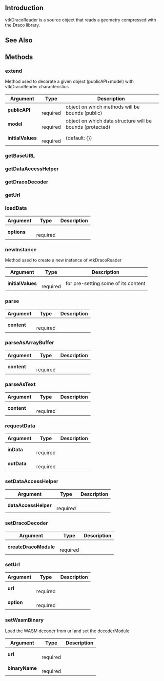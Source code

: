 ## Introduction

vtkDracoReader is a source object that reads a geometry compressed with the
Draco library.




## See Also

## Methods


### extend

Method used to decorate a given object (publicAPI+model) with vtkDracoReader characteristics.


| Argument | Type | Description |
| ------------- | ------------- | ----- |
| **publicAPI** | <span class="arg-type"></span></br></span><span class="arg-required">required</span> | object on which methods will be bounds (public) |
| **model** | <span class="arg-type"></span></br></span><span class="arg-required">required</span> | object on which data structure will be bounds (protected) |
| **initialValues** | <span class="arg-type"></span></br></span><span class="arg-required">required</span> | (default: {}) |


### getBaseURL





### getDataAccessHelper





### getDracoDecoder





### getUrl





### loadData




| Argument | Type | Description |
| ------------- | ------------- | ----- |
| **options** | <span class="arg-type"></span></br></span><span class="arg-required">required</span> |  |


### newInstance

Method used to create a new instance of vtkDracoReader


| Argument | Type | Description |
| ------------- | ------------- | ----- |
| **initialValues** | <span class="arg-type"></span></br></span><span class="arg-required">required</span> | for pre-setting some of its content |


### parse




| Argument | Type | Description |
| ------------- | ------------- | ----- |
| **content** | <span class="arg-type"></span></br></span><span class="arg-required">required</span> |  |


### parseAsArrayBuffer




| Argument | Type | Description |
| ------------- | ------------- | ----- |
| **content** | <span class="arg-type"></span></br></span><span class="arg-required">required</span> |  |


### parseAsText




| Argument | Type | Description |
| ------------- | ------------- | ----- |
| **content** | <span class="arg-type"></span></br></span><span class="arg-required">required</span> |  |


### requestData




| Argument | Type | Description |
| ------------- | ------------- | ----- |
| **inData** | <span class="arg-type"></span></br></span><span class="arg-required">required</span> |  |
| **outData** | <span class="arg-type"></span></br></span><span class="arg-required">required</span> |  |


### setDataAccessHelper




| Argument | Type | Description |
| ------------- | ------------- | ----- |
| **dataAccessHelper** | <span class="arg-type"></span></br></span><span class="arg-required">required</span> |  |


### setDracoDecoder




| Argument | Type | Description |
| ------------- | ------------- | ----- |
| **createDracoModule** | <span class="arg-type"></span></br></span><span class="arg-required">required</span> |  |


### setUrl




| Argument | Type | Description |
| ------------- | ------------- | ----- |
| **url** | <span class="arg-type"></span></br></span><span class="arg-required">required</span> |  |
| **option** | <span class="arg-type"></span></br></span><span class="arg-required">required</span> |  |


### setWasmBinary

Load the WASM decoder from url and set the decoderModule


| Argument | Type | Description |
| ------------- | ------------- | ----- |
| **url** | <span class="arg-type"></span></br></span><span class="arg-required">required</span> |  |
| **binaryName** | <span class="arg-type"></span></br></span><span class="arg-required">required</span> |  |


